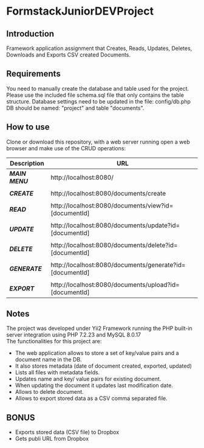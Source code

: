 # FormstackJuniorDEVProject

## Introduction
Framework application assignment that Creates, Reads, Updates, Deletes, Downloads and Exports CSV created Documents.

## Requirements
You need to manually create the database and table used for the project.
Please use the included file schema.sql file that only contains the table structure.
Database settings need to be updated in the file: config/db.php<br>
DB should be named: "project" and table "documents".


## How to use
Clone or download this repository, with a web server running open a web browser and
make use of the CRUD operations:<br />

| Description | URL  |
| --- | --- |
|*__MAIN MENU__* | http://localhost:8080/ |
|  | |
|*__CREATE__* | http://localhost:8080/documents/create|
| |  |
|*__READ__* | http://localhost:8080/documents/view?id=[documentId] |
|  |  |
|*__UPDATE__*| http://localhost:8080/documents/update?id=[documentId] |
|  |  |
|*__DELETE__* | http://localhost:8080/documents/delete?id=[documentId] |
|  |  |
|*__GENERATE__*| http://localhost:8080/documents/generate?id=[documentId] |
|  |  |
|*__EXPORT__*| http://localhost:8080/documents/upload?id=[documentId] |



## Notes
The project was developed under Yii2 Framework running the PHP built-in server integration using PHP 7.2.23 and MySQL 8.0.17 <br />
The functionalities for this project are:<br />
* The web application allows to store a set of key/value pairs and a document name in the DB.<br />
* It also stores metadata (date of document created, exported, updated)<br />
* Lists all files with metadata fields.<br />
* Updates name and key/ value pairs for existing document.<br />
* When updating the document it updates last modification date.<br />
* Allows to delete document.<br />
* Allows to export stored data as a CSV comma separated file.<br />

## BONUS<br />
* Exports stored data (CSV file) to Dropbox <br />
* Gets publi URL from Dropbox <br />






